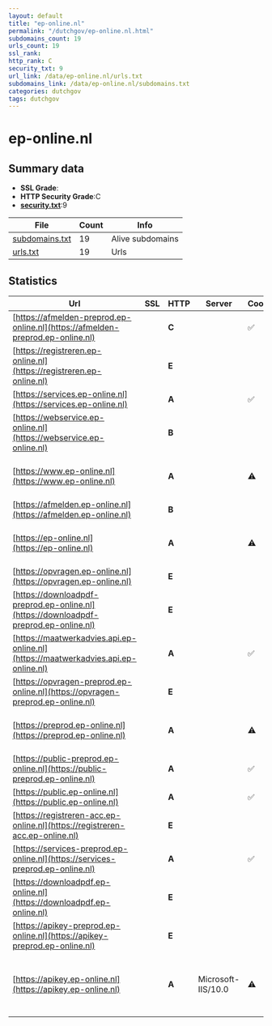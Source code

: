 ```yaml
---
layout: default
title: "ep-online.nl"
permalink: "/dutchgov/ep-online.nl.html"
subdomains_count: 19
urls_count: 19
ssl_rank: 
http_rank: C
security_txt: 9
url_link: /data/ep-online.nl/urls.txt
subdomains_link: /data/ep-online.nl/subdomains.txt
categories: dutchgov
tags: dutchgov
---
```



# ep-online.nl
## Summary data


 - **SSL Grade**:
 - **HTTP Security Grade**:C
 - **[security.txt](https://www.digitaleoverheid.nl/nieuws/standaard-security-txt-nu-verplicht-voor-overheid/)**:9


| File       | Count | Info |
|------------|-------|------|
|[subdomains.txt](/DutchGovScope/data/ep-online.nl/subdomains.txt)|19|Alive subdomains|
|[urls.txt](/DutchGovScope/data/ep-online.nl/urls.txt)|19|Urls|


## Statistics


| Url | SSL | HTTP | Server | Cookie | HSTS | CORS | CTO | CSP | XFO | XXP | RP |FP| Tech |Title |
|--------|-------|-------|------|------|------|------|------|------|------|------|------|------|------|------|
|[https://afmelden-preprod.ep-online.nl](https://afmelden-preprod.ep-online.nl)| | **C**||:white_check_mark: |:white_check_mark: | | | | | | :white_check_mark: | |HSTS|Not Found|
|[https://registreren.ep-online.nl](https://registreren.ep-online.nl)| | **E**|| | | | | | | | :white_check_mark: | |HSTS|Not Found|
|[https://services.ep-online.nl](https://services.ep-online.nl)| | **A**||:white_check_mark: |:white_check_mark: | | | :white_check_mark:| :white_check_mark: | | :white_check_mark: | |HSTS||
|[https://webservice.ep-online.nl](https://webservice.ep-online.nl)| | **B**|| |:white_check_mark: | | | | | | :white_check_mark: | |HSTS|Not Found|
|[https://www.ep-online.nl](https://www.ep-online.nl)| | **A**||:warning: |:white_check_mark: | | | :white_check_mark:| :white_check_mark: | :white_check_mark: | :white_check_mark: | |Bootstrap HSTS Microsoft ASP.NET|EP-Online|
|[https://afmelden.ep-online.nl](https://afmelden.ep-online.nl)| | **B**|| |:white_check_mark: | | | | | | :white_check_mark: | |HSTS|Not Found|
|[https://ep-online.nl](https://ep-online.nl)| | **A**||:warning: |:white_check_mark: | | | :white_check_mark:| :white_check_mark: | :white_check_mark: | :white_check_mark: | |Bootstrap HSTS Microsoft ASP.NET|EP-Online|
|[https://opvragen.ep-online.nl](https://opvragen.ep-online.nl)| | **E**|| | | | | | | | :white_check_mark: | |HSTS|Not Found|
|[https://downloadpdf-preprod.ep-online.nl](https://downloadpdf-preprod.ep-online.nl)| | **E**|| | | | | | | | :white_check_mark: | |HSTS|IIS Windows Serv...|
|[https://maatwerkadvies.api.ep-online.nl](https://maatwerkadvies.api.ep-online.nl)| | **A**||:white_check_mark: |:white_check_mark: | | | :white_check_mark:| :white_check_mark: | | :white_check_mark: | |HSTS||
|[https://opvragen-preprod.ep-online.nl](https://opvragen-preprod.ep-online.nl)| | **E**|| | | | | | | | :white_check_mark: | |HSTS|IIS Windows Serv...|
|[https://preprod.ep-online.nl](https://preprod.ep-online.nl)| | **A**||:warning: |:white_check_mark: | | | :white_check_mark:| :white_check_mark: | :white_check_mark: | :white_check_mark: | |Bootstrap HSTS Microsoft ASP.NET|EP-Online (Prepr...|
|[https://public-preprod.ep-online.nl](https://public-preprod.ep-online.nl)| | **A**||:white_check_mark: |:white_check_mark: | | | :white_check_mark:| :white_check_mark: | | :white_check_mark: | |HSTS||
|[https://public.ep-online.nl](https://public.ep-online.nl)| | **A**||:white_check_mark: |:white_check_mark: | | | :white_check_mark:| :white_check_mark: | | :white_check_mark: | |HSTS||
|[https://registreren-acc.ep-online.nl](https://registreren-acc.ep-online.nl)| | **E**|| | | | | | | | :white_check_mark: | |HSTS|IIS Windows Serv...|
|[https://services-preprod.ep-online.nl](https://services-preprod.ep-online.nl)| | **A**||:white_check_mark: |:white_check_mark: | | | :white_check_mark:| :white_check_mark: | | :white_check_mark: | |HSTS||
|[https://downloadpdf.ep-online.nl](https://downloadpdf.ep-online.nl)| | **E**|| | | | | | | | :white_check_mark: | |HSTS|Not Found|
|[https://apikey-preprod.ep-online.nl](https://apikey-preprod.ep-online.nl)| | **E**|| | | | | | | | :white_check_mark: | |HSTS Microsoft ASP.NET|Home - Aanvraagf...|
|[https://apikey.ep-online.nl](https://apikey.ep-online.nl)| | **A**|Microsoft-IIS/10.0|:warning: |:white_check_mark: | | |:warning: | :white_check_mark: | :white_check_mark: | :white_check_mark: | |HSTS IIS:10.0 Microsoft ASP.NET Windows Server|Home - Aanvraagf...|



